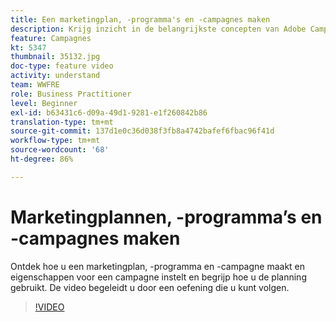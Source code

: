 ```yaml
---
title: Een marketingplan, -programma's en -campagnes maken
description: Krijg inzicht in de belangrijkste concepten van Adobe Campaign die helpen bij het efficiënt plannen, uitvoeren en meten van kanaaloverschrijdende marketingcampagnes.
feature: Campagnes
kt: 5347
thumbnail: 35132.jpg
doc-type: feature video
activity: understand
team: WWFRE
role: Business Practitioner
level: Beginner
exl-id: b63431c6-d09a-49d1-9281-e1f260842b86
translation-type: tm+mt
source-git-commit: 137d1e0c36d038f3fb8a4742bafef6fbac96f41d
workflow-type: tm+mt
source-wordcount: '68'
ht-degree: 86%

---
```


#  Marketingplannen, -programma’s en -campagnes maken

Ontdek hoe u een marketingplan, -programma en -campagne maakt en eigenschappen voor een campagne instelt en begrijp hoe u de planning gebruikt.
De video begeleidt u door een oefening die u kunt volgen.

>[!VIDEO](https://video.tv.adobe.com/v/35132?quality=12)

